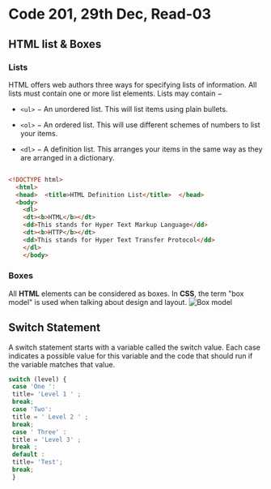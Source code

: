# Code 201, 29th Dec, Read-03
## HTML list & Boxes
### Lists

HTML offers web authors three ways for specifying lists of information. All lists must contain one or more list elements. Lists may contain −

-  ```<ul>```  − An unordered list. This will list items using plain bullets.
    
-   ```<ol>```  − An ordered list. This will use different schemes of numbers to list your items.
    
-   ```<dl>```  − A definition list. This arranges your items in the same way as they are arranged in a dictionary.
```HTML

<!DOCTYPE html>
  <html>  
  <head>  <title>HTML Definition List</title>  </head>  
  <body>
    <dl>  
    <dt><b>HTML</b></dt>  
    <dd>This stands for Hyper Text Markup Language</dd>  
    <dt><b>HTTP</b></dt>  
    <dd>This stands for Hyper Text Transfer Protocol</dd>  
    </dl>  
    </body>
```

### Boxes
All **HTML** elements can be considered as boxes. In **CSS**, the term "box model" is used when talking about design and layout.
![Box model](https://azahreba.gitbooks.io/html101/content/02_css/img/box-model.png)


## Switch Statement 
A switch statement starts with a variable called the switch value. Each case indicates a possible value for this variable and the code that should run if the variable matches that value.
```Javascript
switch (level) {
 case 'One ': 
 title= 'Level 1 ' ; 
 break;
 case 'Two': 
 title = ' Level 2 ' ; 
 break; 
 case ' Three' : 
 title = 'Level 3' ; 
 break ; 
 default : 
 title= 'Test'; 
 break;
 }

```
